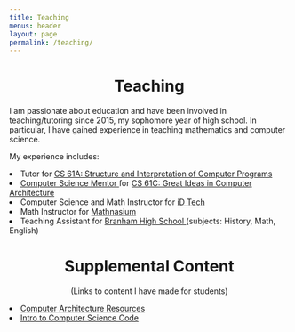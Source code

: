 ```yaml
---
title: Teaching
menus: header
layout: page
permalink: /teaching/
---
```

<p><p>
<h1 style="text-align:center;">Teaching</h1>

<p>
I am passionate about education and have been involved in teaching/tutoring since 2015, my sophomore year of high school. 
In particular, I have gained experience in teaching mathematics and computer science.
</p>

<p>
My experience includes:
<li> Tutor for <a href="https://cs61a.org/" rel="noopener noreferrer" target="_blank"> CS 61A: Structure and Interpretation of Computer Programs </a> </li>
<li> <a href="https://csmentors.berkeley.edu/#/" rel="noopener noreferrer" target="_blank"> Computer Science Mentor </a> for <a href="https://cs61c.org/fa20/" rel="noopener noreferrer" target="_blank"> CS 61C: Great Ideas in Computer Architecture </a> </li>
<li> Computer Science and Math Instructor for <a href="https://www.idtech.com/" rel="noopener noreferrer" target="_blank"> iD Tech </a> </li>
<li> Math Instructor for <a href="https://www.mathnasium.com/" rel="noopener noreferrer" target="_blank"> Mathnasium </a> </li>
<li> Teaching Assistant for <a href="https://branham.cuhsd.org/" rel="noopener noreferrer" target="_blank"> Branham High School </a> (subjects: History, Math, English) </li>
</p>

<h1 style="text-align:center;">Supplemental Content</h1>
<p style="text-align:center;"> (Links to content I have made for students) </p>
<li> <a href="https://drive.google.com/drive/u/0/folders/1mZBN18DJSVCb7e4ZjHDuNUxtKVp10Wil" rel="noopener noreferrer" target="_blank"> Computer Architecture Resources </a> </li>
<li> <a href="https://github.com/kdutta9/CS-Education" rel="noopener noreferrer" target="_blank"> Intro to Computer Science Code </a> </li>